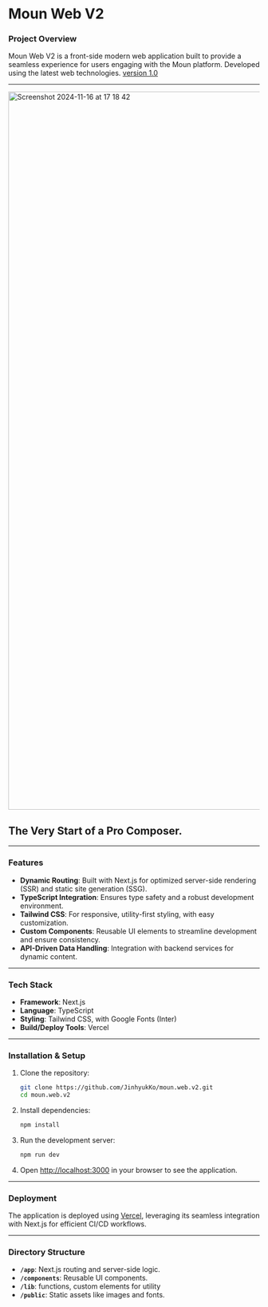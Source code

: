 # Moun Web V2

### Project Overview

Moun Web V2 is a front-side modern web application built to provide a seamless experience for users engaging with the Moun platform. Developed using the latest web technologies.  [version 1.0](https://github.com/moun-io/moun.web)


---

<img width="1440" alt="Screenshot 2024-11-16 at 17 18 42" src="https://github.com/user-attachments/assets/8ead2f01-45c8-44f0-8f22-6442654a84b8">

## The Very Start of a Pro Composer.

---


### Features
- **Dynamic Routing**: Built with Next.js for optimized server-side rendering (SSR) and static site generation (SSG).
- **TypeScript Integration**: Ensures type safety and a robust development environment.
- **Tailwind CSS**: For responsive, utility-first styling, with easy customization.
- **Custom Components**: Reusable UI elements to streamline development and ensure consistency.
- **API-Driven Data Handling**: Integration with backend services for dynamic content.

---

### Tech Stack
- **Framework**: Next.js  
- **Language**: TypeScript  
- **Styling**: Tailwind CSS, with Google Fonts (Inter)  
- **Build/Deploy Tools**: Vercel

---

### Installation & Setup
1. Clone the repository:
   ```bash
   git clone https://github.com/JinhyukKo/moun.web.v2.git
   cd moun.web.v2
   ```

2. Install dependencies:
   ```bash
   npm install
   ```

3. Run the development server:
   ```bash
   npm run dev
   ```

4. Open [http://localhost:3000](http://localhost:3000) in your browser to see the application.

---

### Deployment
The application is deployed using [Vercel](https://vercel.com/), leveraging its seamless integration with Next.js for efficient CI/CD workflows.

---

### Directory Structure
- **`/app`**: Next.js routing and server-side logic.  
- **`/components`**: Reusable UI components.  
- **`/lib`**: functions, custom elements for utility
- **`/public`**: Static assets like images and fonts.

